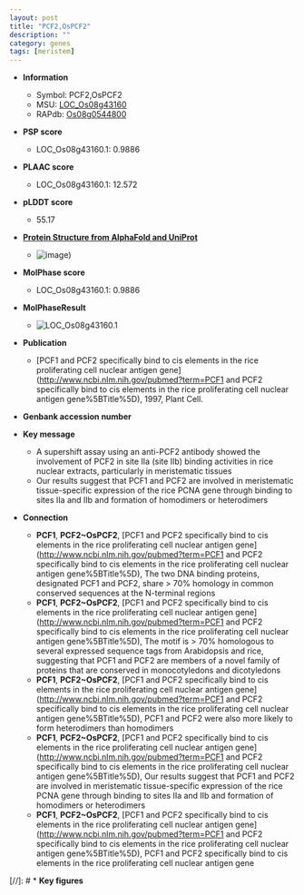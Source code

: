 ```yaml
---
layout: post
title: "PCF2,OsPCF2"
description: ""
category: genes
tags: [meristem]
---
```


* **Information**  
    + Symbol: PCF2,OsPCF2  
    + MSU: [LOC_Os08g43160](http://rice.plantbiology.msu.edu/cgi-bin/ORF_infopage.cgi?orf=LOC_Os08g43160)  
    + RAPdb: [Os08g0544800](http://rapdb.dna.affrc.go.jp/viewer/gbrowse_details/irgsp1?name=Os08g0544800)  

* **PSP score**  
    + LOC_Os08g43160.1: 0.9886 

* **PLAAC score**  
    + LOC_Os08g43160.1: 12.572 

* **pLDDT score**
    + 55.17

* **[Protein Structure from AlphaFold and UniProt](https://www.uniprot.org/uniprotkb/Q6ZBH6/entry#structure)**
    + ![image](https://ricepsp.github.io/images/Q6/AF-Q6ZBH6-F1.png))

* **MolPhase score**
    + LOC_Os08g43160.1: 0.9886

* **MolPhaseResult**
    + ![LOC_Os08g43160.1](https://ricepsp.github.io/pictures/LOC_Os08g/LOC_Os08g43160.1.png)

* **Publication**  
    + [PCF1 and PCF2 specifically bind to cis elements in the rice proliferating cell nuclear antigen gene](http://www.ncbi.nlm.nih.gov/pubmed?term=PCF1 and PCF2 specifically bind to cis elements in the rice proliferating cell nuclear antigen gene%5BTitle%5D), 1997, Plant Cell.

* **Genbank accession number**  

* **Key message**  
    + A supershift assay using an anti-PCF2 antibody showed the involvement of PCF2 in site IIa (site IIb) binding activities in rice nuclear extracts, particularly in meristematic tissues
    + Our results suggest that PCF1 and PCF2 are involved in meristematic tissue-specific expression of the rice PCNA gene through binding to sites IIa and IIb and formation of homodimers or heterodimers

* **Connection**  
    + __PCF1__, __PCF2~OsPCF2__, [PCF1 and PCF2 specifically bind to cis elements in the rice proliferating cell nuclear antigen gene](http://www.ncbi.nlm.nih.gov/pubmed?term=PCF1 and PCF2 specifically bind to cis elements in the rice proliferating cell nuclear antigen gene%5BTitle%5D), The two DNA binding proteins, designated PCF1 and PCF2, share > 70% homology in common conserved sequences at the N-terminal regions
    + __PCF1__, __PCF2~OsPCF2__, [PCF1 and PCF2 specifically bind to cis elements in the rice proliferating cell nuclear antigen gene](http://www.ncbi.nlm.nih.gov/pubmed?term=PCF1 and PCF2 specifically bind to cis elements in the rice proliferating cell nuclear antigen gene%5BTitle%5D), The motif is > 70% homologous to several expressed sequence tags from Arabidopsis and rice, suggesting that PCF1 and PCF2 are members of a novel family of proteins that are conserved in monocotyledons and dicotyledons
    + __PCF1__, __PCF2~OsPCF2__, [PCF1 and PCF2 specifically bind to cis elements in the rice proliferating cell nuclear antigen gene](http://www.ncbi.nlm.nih.gov/pubmed?term=PCF1 and PCF2 specifically bind to cis elements in the rice proliferating cell nuclear antigen gene%5BTitle%5D), PCF1 and PCF2 were also more likely to form heterodimers than homodimers
    + __PCF1__, __PCF2~OsPCF2__, [PCF1 and PCF2 specifically bind to cis elements in the rice proliferating cell nuclear antigen gene](http://www.ncbi.nlm.nih.gov/pubmed?term=PCF1 and PCF2 specifically bind to cis elements in the rice proliferating cell nuclear antigen gene%5BTitle%5D), Our results suggest that PCF1 and PCF2 are involved in meristematic tissue-specific expression of the rice PCNA gene through binding to sites IIa and IIb and formation of homodimers or heterodimers
    + __PCF1__, __PCF2~OsPCF2__, [PCF1 and PCF2 specifically bind to cis elements in the rice proliferating cell nuclear antigen gene](http://www.ncbi.nlm.nih.gov/pubmed?term=PCF1 and PCF2 specifically bind to cis elements in the rice proliferating cell nuclear antigen gene%5BTitle%5D), PCF1 and PCF2 specifically bind to cis elements in the rice proliferating cell nuclear antigen gene

[//]: # * **Key figures**  


